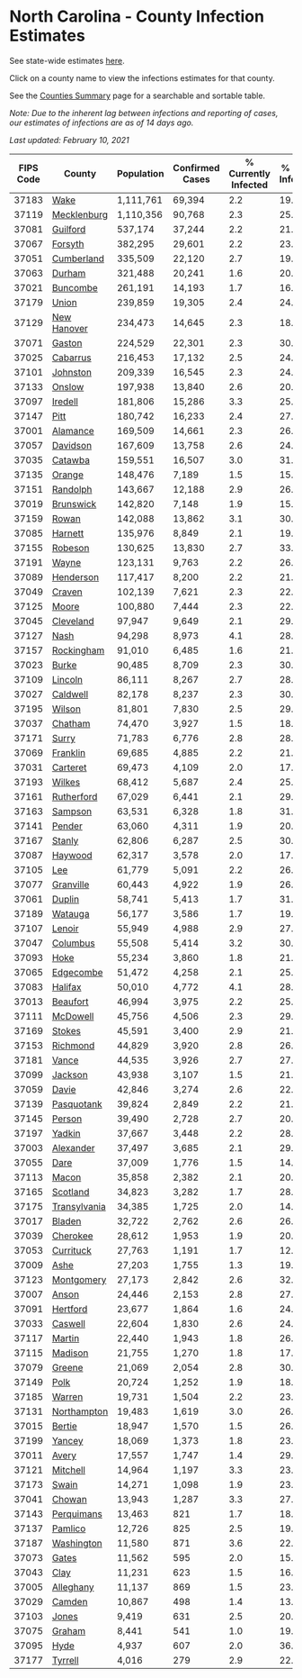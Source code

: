 # North Carolina - County Infection Estimates

See state-wide estimates [here](/infections/us-nc).

Click on a county name to view the infections estimates for that county.

See the [Counties Summary](/infections/summary-counties) page for a searchable and sortable table.

*Note: Due to the inherent lag between infections and reporting of cases, our estimates of infections are as of 14 days ago.*

*Last updated: February 10, 2021*

|   FIPS Code |                       County |   Population |   Confirmed Cases |   % Currently Infected |   % Total Infected |
|-------------|------------------------------|--------------|-------------------|------------------------|--------------------|
|       37183 |                 [Wake](wake) |    1,111,761 |            69,394 |                    2.2 |               19.1 |
|       37119 |   [Mecklenburg](mecklenburg) |    1,110,356 |            90,768 |                    2.3 |               25.8 |
|       37081 |         [Guilford](guilford) |      537,174 |            37,244 |                    2.2 |               21.1 |
|       37067 |           [Forsyth](forsyth) |      382,295 |            29,601 |                    2.2 |               23.8 |
|       37051 |     [Cumberland](cumberland) |      335,509 |            22,120 |                    2.7 |               19.9 |
|       37063 |             [Durham](durham) |      321,488 |            20,241 |                    1.6 |               20.6 |
|       37021 |         [Buncombe](buncombe) |      261,191 |            14,193 |                    1.7 |               16.4 |
|       37179 |               [Union](union) |      239,859 |            19,305 |                    2.4 |               24.6 |
|       37129 |   [New Hanover](new-hanover) |      234,473 |            14,645 |                    2.3 |               18.9 |
|       37071 |             [Gaston](gaston) |      224,529 |            22,301 |                    2.3 |               30.2 |
|       37025 |         [Cabarrus](cabarrus) |      216,453 |            17,132 |                    2.5 |               24.2 |
|       37101 |         [Johnston](johnston) |      209,339 |            16,545 |                    2.3 |               24.4 |
|       37133 |             [Onslow](onslow) |      197,938 |            13,840 |                    2.6 |               20.7 |
|       37097 |           [Iredell](iredell) |      181,806 |            15,286 |                    3.3 |               25.3 |
|       37147 |                 [Pitt](pitt) |      180,742 |            16,233 |                    2.4 |               27.3 |
|       37001 |         [Alamance](alamance) |      169,509 |            14,661 |                    2.3 |               26.5 |
|       37057 |         [Davidson](davidson) |      167,609 |            13,758 |                    2.6 |               24.9 |
|       37035 |           [Catawba](catawba) |      159,551 |            16,507 |                    3.0 |               31.1 |
|       37135 |             [Orange](orange) |      148,476 |             7,189 |                    1.5 |               15.4 |
|       37151 |         [Randolph](randolph) |      143,667 |            12,188 |                    2.9 |               26.1 |
|       37019 |       [Brunswick](brunswick) |      142,820 |             7,148 |                    1.9 |               15.1 |
|       37159 |               [Rowan](rowan) |      142,088 |            13,862 |                    3.1 |               30.3 |
|       37085 |           [Harnett](harnett) |      135,976 |             8,849 |                    2.1 |               19.9 |
|       37155 |           [Robeson](robeson) |      130,625 |            13,830 |                    2.7 |               33.2 |
|       37191 |               [Wayne](wayne) |      123,131 |             9,763 |                    2.2 |               26.2 |
|       37089 |       [Henderson](henderson) |      117,417 |             8,200 |                    2.2 |               21.6 |
|       37049 |             [Craven](craven) |      102,139 |             7,621 |                    2.3 |               22.4 |
|       37125 |               [Moore](moore) |      100,880 |             7,444 |                    2.3 |               22.6 |
|       37045 |       [Cleveland](cleveland) |       97,947 |             9,649 |                    2.1 |               29.8 |
|       37127 |                 [Nash](nash) |       94,298 |             8,973 |                    4.1 |               28.8 |
|       37157 |     [Rockingham](rockingham) |       91,010 |             6,485 |                    1.6 |               21.3 |
|       37023 |               [Burke](burke) |       90,485 |             8,709 |                    2.3 |               30.1 |
|       37109 |           [Lincoln](lincoln) |       86,111 |             8,267 |                    2.7 |               28.6 |
|       37027 |         [Caldwell](caldwell) |       82,178 |             8,237 |                    2.3 |               30.4 |
|       37195 |             [Wilson](wilson) |       81,801 |             7,830 |                    2.5 |               29.9 |
|       37037 |           [Chatham](chatham) |       74,470 |             3,927 |                    1.5 |               18.0 |
|       37171 |               [Surry](surry) |       71,783 |             6,776 |                    2.8 |               28.3 |
|       37069 |         [Franklin](franklin) |       69,685 |             4,885 |                    2.2 |               21.7 |
|       37031 |         [Carteret](carteret) |       69,473 |             4,109 |                    2.0 |               17.6 |
|       37193 |             [Wilkes](wilkes) |       68,412 |             5,687 |                    2.4 |               25.6 |
|       37161 |     [Rutherford](rutherford) |       67,029 |             6,441 |                    2.1 |               29.3 |
|       37163 |           [Sampson](sampson) |       63,531 |             6,328 |                    1.8 |               31.8 |
|       37141 |             [Pender](pender) |       63,060 |             4,311 |                    1.9 |               20.7 |
|       37167 |             [Stanly](stanly) |       62,806 |             6,287 |                    2.5 |               30.6 |
|       37087 |           [Haywood](haywood) |       62,317 |             3,578 |                    2.0 |               17.1 |
|       37105 |                   [Lee](lee) |       61,779 |             5,091 |                    2.2 |               26.4 |
|       37077 |       [Granville](granville) |       60,443 |             4,922 |                    1.9 |               26.3 |
|       37061 |             [Duplin](duplin) |       58,741 |             5,413 |                    1.7 |               31.0 |
|       37189 |           [Watauga](watauga) |       56,177 |             3,586 |                    1.7 |               19.1 |
|       37107 |             [Lenoir](lenoir) |       55,949 |             4,988 |                    2.9 |               27.1 |
|       37047 |         [Columbus](columbus) |       55,508 |             5,414 |                    3.2 |               30.4 |
|       37093 |                 [Hoke](hoke) |       55,234 |             3,860 |                    1.8 |               21.8 |
|       37065 |       [Edgecombe](edgecombe) |       51,472 |             4,258 |                    2.1 |               25.6 |
|       37083 |           [Halifax](halifax) |       50,010 |             4,772 |                    4.1 |               28.9 |
|       37013 |         [Beaufort](beaufort) |       46,994 |             3,975 |                    2.2 |               25.3 |
|       37111 |         [McDowell](mcdowell) |       45,756 |             4,506 |                    2.3 |               29.9 |
|       37169 |             [Stokes](stokes) |       45,591 |             3,400 |                    2.9 |               21.9 |
|       37153 |         [Richmond](richmond) |       44,829 |             3,920 |                    2.8 |               26.6 |
|       37181 |               [Vance](vance) |       44,535 |             3,926 |                    2.7 |               27.7 |
|       37099 |           [Jackson](jackson) |       43,938 |             3,107 |                    1.5 |               21.5 |
|       37059 |               [Davie](davie) |       42,846 |             3,274 |                    2.6 |               22.9 |
|       37139 |     [Pasquotank](pasquotank) |       39,824 |             2,849 |                    2.2 |               21.8 |
|       37145 |             [Person](person) |       39,490 |             2,728 |                    2.7 |               20.5 |
|       37197 |             [Yadkin](yadkin) |       37,667 |             3,448 |                    2.2 |               28.0 |
|       37003 |       [Alexander](alexander) |       37,497 |             3,685 |                    2.1 |               29.2 |
|       37055 |                 [Dare](dare) |       37,009 |             1,776 |                    1.5 |               14.4 |
|       37113 |               [Macon](macon) |       35,858 |             2,382 |                    2.1 |               20.4 |
|       37165 |         [Scotland](scotland) |       34,823 |             3,282 |                    1.7 |               28.8 |
|       37175 | [Transylvania](transylvania) |       34,385 |             1,725 |                    2.0 |               14.8 |
|       37017 |             [Bladen](bladen) |       32,722 |             2,762 |                    2.6 |               26.3 |
|       37039 |         [Cherokee](cherokee) |       28,612 |             1,953 |                    1.9 |               20.8 |
|       37053 |       [Currituck](currituck) |       27,763 |             1,191 |                    1.7 |               12.5 |
|       37009 |                 [Ashe](ashe) |       27,203 |             1,755 |                    1.3 |               19.3 |
|       37123 |     [Montgomery](montgomery) |       27,173 |             2,842 |                    2.6 |               32.8 |
|       37007 |               [Anson](anson) |       24,446 |             2,153 |                    2.8 |               27.0 |
|       37091 |         [Hertford](hertford) |       23,677 |             1,864 |                    1.6 |               24.7 |
|       37033 |           [Caswell](caswell) |       22,604 |             1,830 |                    2.6 |               24.5 |
|       37117 |             [Martin](martin) |       22,440 |             1,943 |                    1.8 |               26.5 |
|       37115 |           [Madison](madison) |       21,755 |             1,270 |                    1.8 |               17.0 |
|       37079 |             [Greene](greene) |       21,069 |             2,054 |                    2.8 |               30.1 |
|       37149 |                 [Polk](polk) |       20,724 |             1,252 |                    1.9 |               18.5 |
|       37185 |             [Warren](warren) |       19,731 |             1,504 |                    2.2 |               23.5 |
|       37131 |   [Northampton](northampton) |       19,483 |             1,619 |                    3.0 |               26.7 |
|       37015 |             [Bertie](bertie) |       18,947 |             1,570 |                    1.5 |               26.4 |
|       37199 |             [Yancey](yancey) |       18,069 |             1,373 |                    1.8 |               23.1 |
|       37011 |               [Avery](avery) |       17,557 |             1,747 |                    1.4 |               29.3 |
|       37121 |         [Mitchell](mitchell) |       14,964 |             1,197 |                    3.3 |               23.8 |
|       37173 |               [Swain](swain) |       14,271 |             1,098 |                    1.9 |               23.2 |
|       37041 |             [Chowan](chowan) |       13,943 |             1,287 |                    3.3 |               27.6 |
|       37143 |     [Perquimans](perquimans) |       13,463 |               821 |                    1.7 |               18.1 |
|       37137 |           [Pamlico](pamlico) |       12,726 |               825 |                    2.5 |               19.3 |
|       37187 |     [Washington](washington) |       11,580 |               871 |                    3.6 |               22.6 |
|       37073 |               [Gates](gates) |       11,562 |               595 |                    2.0 |               15.2 |
|       37043 |                 [Clay](clay) |       11,231 |               623 |                    1.5 |               16.7 |
|       37005 |       [Alleghany](alleghany) |       11,137 |               869 |                    1.5 |               23.7 |
|       37029 |             [Camden](camden) |       10,867 |               498 |                    1.4 |               13.7 |
|       37103 |               [Jones](jones) |        9,419 |               631 |                    2.5 |               20.5 |
|       37075 |             [Graham](graham) |        8,441 |               541 |                    1.0 |               19.3 |
|       37095 |                 [Hyde](hyde) |        4,937 |               607 |                    2.0 |               36.8 |
|       37177 |           [Tyrrell](tyrrell) |        4,016 |               279 |                    2.9 |               22.0 |